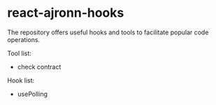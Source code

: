 # react-ajronn-hooks

The repository offers useful hooks and tools to facilitate popular code operations.

Tool list:

* check contract

Hook list:

* usePolling
